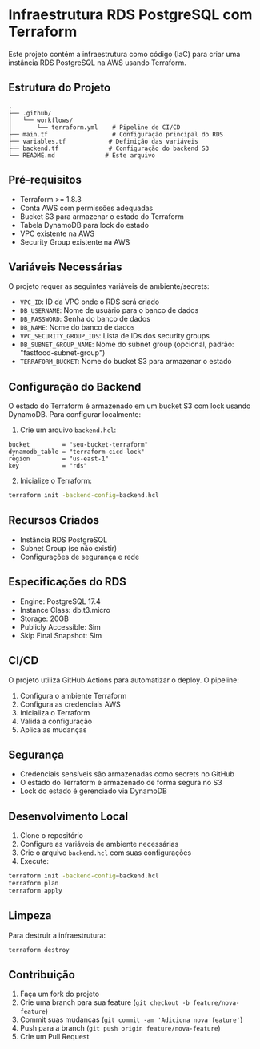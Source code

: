 # Infraestrutura RDS PostgreSQL com Terraform

Este projeto contém a infraestrutura como código (IaC) para criar uma instância RDS PostgreSQL na AWS usando Terraform.

## Estrutura do Projeto

```
.
├── .github/
│   └── workflows/
│       └── terraform.yml    # Pipeline de CI/CD
├── main.tf                  # Configuração principal do RDS
├── variables.tf            # Definição das variáveis
├── backend.tf              # Configuração do backend S3
└── README.md              # Este arquivo
```

## Pré-requisitos

- Terraform >= 1.8.3
- Conta AWS com permissões adequadas
- Bucket S3 para armazenar o estado do Terraform
- Tabela DynamoDB para lock do estado
- VPC existente na AWS
- Security Group existente na AWS

## Variáveis Necessárias

O projeto requer as seguintes variáveis de ambiente/secrets:

- `VPC_ID`: ID da VPC onde o RDS será criado 
- `DB_USERNAME`: Nome de usuário para o banco de dados
- `DB_PASSWORD`: Senha do banco de dados
- `DB_NAME`: Nome do banco de dados
- `VPC_SECURITY_GROUP_IDS`: Lista de IDs dos security groups
- `DB_SUBNET_GROUP_NAME`: Nome do subnet group (opcional, padrão: "fastfood-subnet-group")
- `TERRAFORM_BUCKET`: Nome do bucket S3 para armazenar o estado

## Configuração do Backend

O estado do Terraform é armazenado em um bucket S3 com lock usando DynamoDB. Para configurar localmente:

1. Crie um arquivo `backend.hcl`:
```hcl
bucket         = "seu-bucket-terraform"
dynamodb_table = "terraform-cicd-lock"
region         = "us-east-1"
key            = "rds"
```

2. Inicialize o Terraform:
```bash
terraform init -backend-config=backend.hcl
```

## Recursos Criados

- Instância RDS PostgreSQL
- Subnet Group (se não existir)
- Configurações de segurança e rede

## Especificações do RDS

- Engine: PostgreSQL 17.4
- Instance Class: db.t3.micro
- Storage: 20GB
- Publicly Accessible: Sim
- Skip Final Snapshot: Sim

## CI/CD

O projeto utiliza GitHub Actions para automatizar o deploy. O pipeline:

1. Configura o ambiente Terraform
2. Configura as credenciais AWS
3. Inicializa o Terraform
4. Valida a configuração
5. Aplica as mudanças

## Segurança

- Credenciais sensíveis são armazenadas como secrets no GitHub
- O estado do Terraform é armazenado de forma segura no S3
- Lock do estado é gerenciado via DynamoDB

## Desenvolvimento Local

1. Clone o repositório
2. Configure as variáveis de ambiente necessárias
3. Crie o arquivo `backend.hcl` com suas configurações
4. Execute:
```bash
terraform init -backend-config=backend.hcl
terraform plan
terraform apply
```

## Limpeza

Para destruir a infraestrutura:

```bash
terraform destroy
```

## Contribuição

1. Faça um fork do projeto
2. Crie uma branch para sua feature (`git checkout -b feature/nova-feature`)
3. Commit suas mudanças (`git commit -am 'Adiciona nova feature'`)
4. Push para a branch (`git push origin feature/nova-feature`)
5. Crie um Pull Request
